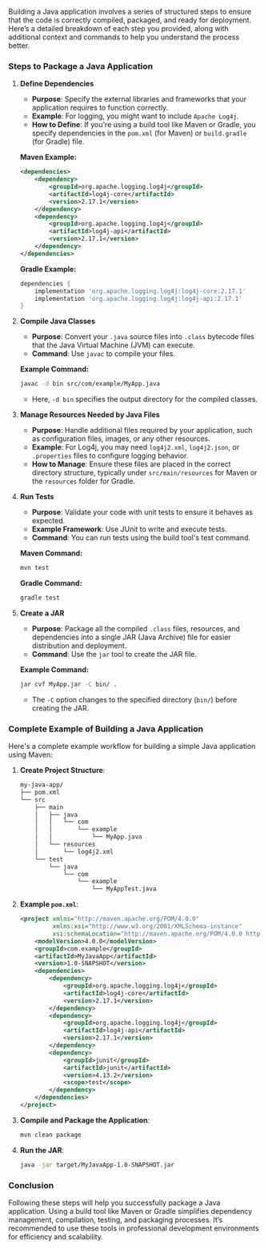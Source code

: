 Building a Java application involves a series of structured steps to ensure that the code is correctly compiled, packaged, and ready for deployment. Here’s a detailed breakdown of each step you provided, along with additional context and commands to help you understand the process better.

### Steps to Package a Java Application

1. **Define Dependencies**
   - **Purpose**: Specify the external libraries and frameworks that your application requires to function correctly.
   - **Example**: For logging, you might want to include `Apache Log4j`.
   - **How to Define**: If you're using a build tool like Maven or Gradle, you specify dependencies in the `pom.xml` (for Maven) or `build.gradle` (for Gradle) file.
   
   **Maven Example:**
   ```xml
   <dependencies>
       <dependency>
           <groupId>org.apache.logging.log4j</groupId>
           <artifactId>log4j-core</artifactId>
           <version>2.17.1</version>
       </dependency>
       <dependency>
           <groupId>org.apache.logging.log4j</groupId>
           <artifactId>log4j-api</artifactId>
           <version>2.17.1</version>
       </dependency>
   </dependencies>
   ```

   **Gradle Example:**
   ```groovy
   dependencies {
       implementation 'org.apache.logging.log4j:log4j-core:2.17.1'
       implementation 'org.apache.logging.log4j:log4j-api:2.17.1'
   }
   ```

2. **Compile Java Classes**
   - **Purpose**: Convert your `.java` source files into `.class` bytecode files that the Java Virtual Machine (JVM) can execute.
   - **Command**: Use `javac` to compile your files.
   
   **Example Command:**
   ```bash
   javac -d bin src/com/example/MyApp.java
   ```
   - Here, `-d bin` specifies the output directory for the compiled classes.

3. **Manage Resources Needed by Java Files**
   - **Purpose**: Handle additional files required by your application, such as configuration files, images, or any other resources.
   - **Example**: For Log4j, you may need `log4j2.xml`, `log4j2.json`, or `.properties` files to configure logging behavior.
   - **How to Manage**: Ensure these files are placed in the correct directory structure, typically under `src/main/resources` for Maven or the `resources` folder for Gradle.

4. **Run Tests**
   - **Purpose**: Validate your code with unit tests to ensure it behaves as expected.
   - **Example Framework**: Use JUnit to write and execute tests.
   - **Command**: You can run tests using the build tool's test command.
   
   **Maven Command:**
   ```bash
   mvn test
   ```

   **Gradle Command:**
   ```bash
   gradle test
   ```

5. **Create a JAR**
   - **Purpose**: Package all the compiled `.class` files, resources, and dependencies into a single JAR (Java Archive) file for easier distribution and deployment.
   - **Command**: Use the `jar` tool to create the JAR file.
   
   **Example Command:**
   ```bash
   jar cvf MyApp.jar -C bin/ .
   ```
   - The `-C` option changes to the specified directory (`bin/`) before creating the JAR.

### Complete Example of Building a Java Application

Here's a complete example workflow for building a simple Java application using Maven:

1. **Create Project Structure**:
   ```bash
   my-java-app/
   ├── pom.xml
   └── src
       ├── main
       │   ├── java
       │   │   └── com
       │   │       └── example
       │   │           └── MyApp.java
       │   └── resources
       │       └── log4j2.xml
       └── test
           └── java
               └── com
                   └── example
                       └── MyAppTest.java
   ```

2. **Example `pom.xml`**:
   ```xml
   <project xmlns="http://maven.apache.org/POM/4.0.0"
            xmlns:xsi="http://www.w3.org/2001/XMLSchema-instance"
            xsi:schemaLocation="http://maven.apache.org/POM/4.0.0 http://maven.apache.org/xsd/maven-4.0.0.xsd">
       <modelVersion>4.0.0</modelVersion>
       <groupId>com.example</groupId>
       <artifactId>MyJavaApp</artifactId>
       <version>1.0-SNAPSHOT</version>
       <dependencies>
           <dependency>
               <groupId>org.apache.logging.log4j</groupId>
               <artifactId>log4j-core</artifactId>
               <version>2.17.1</version>
           </dependency>
           <dependency>
               <groupId>org.apache.logging.log4j</groupId>
               <artifactId>log4j-api</artifactId>
               <version>2.17.1</version>
           </dependency>
           <dependency>
               <groupId>junit</groupId>
               <artifactId>junit</artifactId>
               <version>4.13.2</version>
               <scope>test</scope>
           </dependency>
       </dependencies>
   </project>
   ```

3. **Compile and Package the Application**:
   ```bash
   mvn clean package
   ```

4. **Run the JAR**:
   ```bash
   java -jar target/MyJavaApp-1.0-SNAPSHOT.jar
   ```

### Conclusion

Following these steps will help you successfully package a Java application. Using a build tool like Maven or Gradle simplifies dependency management, compilation, testing, and packaging processes. It’s recommended to use these tools in professional development environments for efficiency and scalability.
